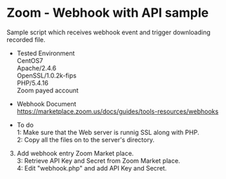 # Zoom - Webhook with API sample

Sample script which receives webhook event and trigger downloading recorded file.

- Tested Environment<br>
CentOS7<br>
Apache/2.4.6<br>
OpenSSL/1.0.2k-fips<br>
PHP/5.4.16<br>
Zoom payed account<br>

- Webhook Document<br>
https://marketplace.zoom.us/docs/guides/tools-resources/webhooks

- To do<br>
1: Make sure that the Web server is runnig SSL along with PHP.<br>
2: Copy all the files on to the server's directory.<br>
3. Add webhook entry Zoom Market place.<br>
3: Retrieve API Key and Secret from Zoom Market place.<br>
4: Edit "webhook.php" and add API Key and Secret.<br>
